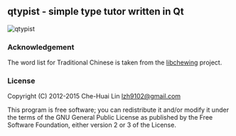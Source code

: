 ## qtypist - simple type tutor written in Qt

![qtypist](https://lh5.googleusercontent.com/-Y_IBE2f_AOQ/UdQGMx_NPvI/AAAAAAAAAM8/eFy-n-HBS1I/s720/qtypist-0.1.0.png)

### Acknowledgement

The word list for Traditional Chinese is taken from the
[libchewing](https://github.com/chewing/libchewing) project.

### License

Copyright (C) 2012-2015 Che-Huai Lin <lzh9102@gmail.com>

This program is free software; you can redistribute it and/or modify it under
the terms of the GNU General Public License as published by the Free Software
Foundation, either version 2 or 3 of the License.
